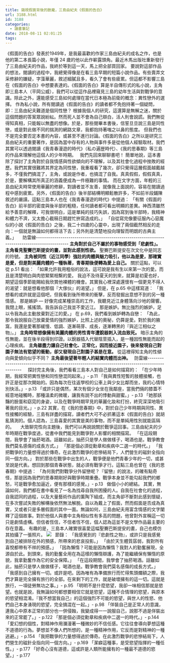 ```yaml
---
title: 窺視假面背後的臉龐，三島由紀夫《假面的告白》
url: 3188.html
id: 3188
categories:
  - 讀書筆記
date: 2018-08-11 02:01:25
tags:
---
```


《假面的告白》發表於1949年，是我最喜歡的作家三島由紀夫的成名之作，也是他的第二本長篇小說，年僅 24 歲的他以此作嶄露頭角。最近木馬出版社重新發行了三島由紀夫的作品，我終於等到這一天，馬上把全部買回家。 要說對這部作品的想法，閱讀的過程中，我總覺得像是在看三島早期的短篇小說作品。有些賣弄文采修辭的嫌疑，字藻華麗，敘述細膩且多，看久了會有些疲累。但這都不影響三島在《假面的告白》中想要表達的。《假面的告白》算是半自傳形式的私小說，主角即三島本人（平岡公威），我們可以從這作品裡窺見三島的幼年生活與對戰爭的意識。除此之外，還能感受三島如何處理在當代日本極為前衛的概念：異性戀外的選擇。 作為私小說，所有閱讀過《假面的告白》的讀者都不免抱持著一個疑問，即：三島由紀夫難道是個同性戀？ 根據我個人的研究，這還算是無解之迷，關於這個問題的答案眾說紛紜。然而死人並不會為自己辯白，活人則會說謊。我們無從得知真相，只能報以無盡的想像。於是，那些閱畢本書後，信誓旦旦說三島是同性戀，或是對此做不同的揣測的網路文章，我都抱持著嗤之以鼻的態度。 但我們也不是完全要否定本書的內容，或甚至不進行討論。《假面的告白》之所以是研究三島由紀夫的重要著作，是因為當中存有的人物與事件多是從他個人經驗取材。我們其實可以透過閱讀《我青春漫遊的時代》（私の遍歴時代）、《我的思春期》等三島的作品來理解他這個人的少年時期。   我們先回來聊聊書吧！ 簡單地說，這本書除了探討了主角對於自我情感與性欲傾向的不理解，以及其社會化過程中挫敗的經歷。我們其實很難將其界定為同性戀，我重複看了幾次，卻只覺得這層假面越戴越多，不僅我們搞混了，主角，或說是作者，也搞混了自我。真真假假，假假真真，於是，要解構其所真正的涵義便成為一件極難的事情。 而在文字方面，年輕的三島由紀夫時常使用華麗的修辭，對讀者並不友善，就像我上面說的，容易在閱讀過程中感到疲累。另外，《假面的告白》後半部結構明顯鬆散許多，不如前半段鋪陳敘述的嚴謹。這點三島本人也在《我青春漫遊的時代》中提過： 「有關《假面的告白》前半部的密度與後半部的粗糙，任何讀者都可看出明顯的差異。神西清雖然給予善意的解釋，可我很明白，這是單純的技巧失誤，因為寫到後半部時，我精神和體力不濟，又太擔心截稿日期趕忙拚寫造成的。」 「自從寫完像要征服內心惡魔似的小說《假面的告白》之後，我二十四歲的心靈中，出現了兩個截然相反的走向：一個就是無論如何都得活下去；另外則是清楚地投向理智而明朗的古典主義。」     防雷線---------------------------------------------------------------------------------------------- **主角對於自己不屬於的事物感受到「悲劇性」。** **主角看見聖賽巴斯提安的畫，並對此感到性欲。** 聖賽巴斯提安在次文化中是同志的符號。 **主角被同性（近江同學）強壯的肉體與魅力吸引，他以為是愛，那確實是愛，但是對美麗肉體的一種執著，青春期後便轉為愛上自己。** 關於這點，可以從 p.51 看出： 「如果允許我用粗俗的說法，這可說是我有生以來第一次的愛。而且是清楚明白與肉慾緊緊相繫的愛。 我迫不及待夏天的到來，就算是初夏也好，期望這個季節能賜給我欣賞他裸體的機會。其實我心裡深處還懷有一個更見不得人的渴望：就是想看他那個『大傢伙』的渴望。」 但是，在 p.65 中這樣寫道： 「我想看的或許就是這個吧，但我看到後所帶來的衝擊，反而發掘出意想不到的另一種情感。 那是嫉妒 — 好像完成某種崇高的工作，我聽見近江身體落向沙地的聲響。我閉上眼，搖搖頭。我告訴自己我並不愛近江。 那是嫉妒。無比強烈的嫉妒，足以令我為此主動放棄對近江的愛。」 在 p.69，我們看到嫉妒轉為自戀： 「為此，那令我說服自己放棄愛情的強烈嫉妒，比照上述的奧秘，仍算是愛。對於我的腋窩，我還是愛著那緩慢、低調、逐漸萌芽、成長，逐漸轉黑的『與近江相似之物』。」 **主角時常想像擁有美麗肉體的男性青年遭銳器刺入流血致死。** 暗示主角的性無能，並在後半段得到印證。以銳器插入代替陰莖插入，是一種因性無能而起的心理疾病。 **主角雖盡力讓自己社會化、正常化，因而接近園子，後來發現自己對園子無法有慾望的衝動，卻又發現自己對園子甚是在意。** 從這裡得知主角的性傾向與愛傾向似乎不同？ **主角最後望著年輕人的結實肉體而出神。**   防雷線----------------------------------------------------------------------------------------------     探討完主角後，我們看看三島本人對自己是如何描寫的： 「在少年時期，我經常把異性戀和同性戀混同起來。」\- p.11 「我與異性短暫的肢體接觸，也許正是從那次開始的。因為每次在往返學校的公車上與少女比鄰而坐，我的心情特別快活。」\- p.13 「或許只是偶然，某次有個少女坐在我鄰座，當我們倆的膝蓋不經意地碰觸時，那種溫柔的微暖，讓我有說不出的悸動與甜蜜。」\- p.13 「她那妖豔的臉蛋和窈窕的身姿，以及在戰爭時期罕見的華麗化妝和打扮，終究深深地吸引著我的目光。」\- p.22 其實，在《我的思春期》中，對於自己少年時期與同性、異性接觸的經驗，三島有詳盡的描寫，讀者們大可不必抓著這本《假面的告白》就胡亂猜測的。個人認為，三島喜愛的其實是美的事物，而不是單純用性別就能區隔的。     大致聊完性向主題後，我們可以再說說關於戰爭這回事。三島由紀夫的少年時期在戰爭度過，從書中我們能見到戰爭對人影響的相關描寫。 「在這段期間，我學會了抽菸喝酒。話雖如此，抽菸只是學人做做樣子，喝酒也是。戰爭教會我們莫名感傷的成長方式。」 「那是個必須從勳章和疾病中二選一的時代。」 「我把戰爭的力量想得過於傳奇。在此激烈戰爭的悲慘結局下，人們營生的磁針全指向同一個方向。」 對於那些在戰爭中出生的人，戰爭便是他們青春少年的一切，或甚至說是代表。想回到那個青春狀態，就必須有戰爭才行。這點三島也曾在《我的思春期》中提過： 「為何我們對戰爭分外留戀呢？『留戀』的說法，的確有點奇怪，那是因為我們的思春期剛好與戰爭時期重疊。戰爭本身並不能勾起我們的鄉愁，可是戰爭愈加逼近，便有那樣的感覺。」\- p.13   做個小小的總結。 其實，無論如何，我們都在書中看見了一名為找尋自我所困擾的人。自我在社會化的過程，自我認同的過程，以及大量藝術作品的薰陶下組成，而主角卻不斷對此感到懷疑，在多次嘗試失敗的解構後依然無法解脫。自以為戴上了假面，然而假面是否成為真實，又或者只是多層假面的其中一面。無論如何，三島由紀夫用富含情感的文字闡釋了這個故事。對於他個人與書中主角相似性有多高的問題，他曾對外宣稱這一切只是劇情虛構。但信者恆信，不信者恆不信，個人認為這並不是文學作品最主要的存在意義。 有趣的是，三島本人確實很喜愛這幅聖賽巴斯提安的畫，自己也模仿其拍攝了一張照片。 ![](/images/2018/08/1782269_793315424063789_8314904830956949012_o.jpg)   節錄： 「我感覺到的『悲劇性之物』，或許只是我感覺到自己被排除在外的預感，所帶來的悲哀投影。」 「由於天生體質孱弱，我對所有喜悅都帶有不祥的預感。」 「因為懶惰？可能是因為懶惰？我對人的勤奮展現，全源自於此。到頭來，我的勤奮全用在為這樣的懶惰辯護，為了能繼續保有懶惰的原貌，我拿勤奮作為它的安全保障。」 「在這段期間，我學會了抽菸喝酒。話雖如此，抽菸只是學人做做樣子，喝酒也是。戰爭教會我們莫名感傷的成長方式。」 「我感到自己擁有一切。或許是吧。因為唯有為準備旅行而忙得焦頭爛額之際，我們才算是完全擁有旅行的全部。在來剩下的工作，就是破壞擁有的這一切。這就是旅行，一項徒勞無功之事。」\- p.95 「明明不是什麼慾望，我卻一味相信那就是慾望。也就是說，我無論如何都想要相信它就是慾望，這種不合情理的慾望，與原本的慾望相混淆。『我不想當我自己』的這個強烈不可能的慾望，與世人的性慾、他們自己本身湧現的慾望，完全搞混在一起。」\- p.98 「佯裝自己是正常人的意識，連我心中原本正常的部分也一併侵蝕，我變成得一一說服自己，說那不過是佯裝出來的正常罷了。」\- p.122 「那是個必須從勳章和疾病中二選一的時代。」\- p.144 「愛幻想的個性，對精神作用瀰漫著一種微妙的不信任感。它往往會導向夢想這種不道德的行為。夢想並不像人們所想的，是一種精神作用，它反而是對精神的一種逃避。」\- p.154 「我把戰爭的力量想得過於傳奇。在此激烈戰爭的悲慘結局下，人們營生的磁針全指向同一個方向。」\- p.169 「潔癖這種事，是受慾望指揮的一種任性。」\- p.177 「好奇心沒有道德，這或許是人類所能擁有的一種最不道德的慾望。」\- p.177